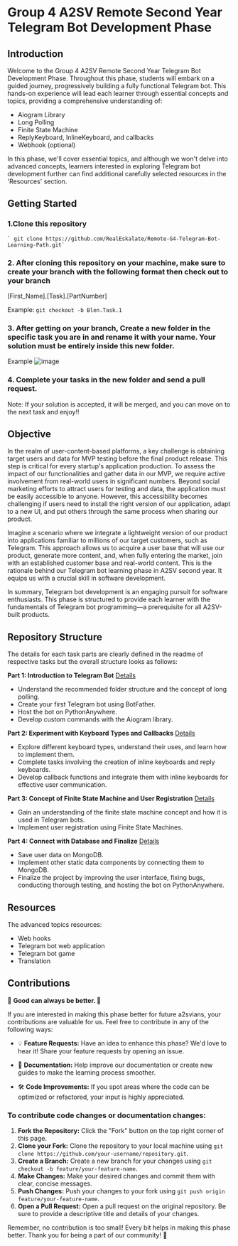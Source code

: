 # Group 4 A2SV Remote Second Year Telegram Bot Development Phase

## Introduction

Welcome to the Group 4 A2SV Remote Second Year Telegram Bot Development Phase. Throughout this phase, students will embark on a guided journey, progressively building a fully functional Telegram bot. This hands-on experience will lead each learner through essential concepts and topics, providing a comprehensive understanding of:
- Aiogram Library
- Long Polling
- Finite State Machine
- ReplyKeyboard, InlineKeyboard, and callbacks
- Webhook (optional)

In this phase, we'll cover essential topics, and although we won't delve into advanced concepts, learners interested in exploring Telegram bot development further can find additional carefully selected resources in the 'Resources' section.

## Getting Started

### 1.Clone this repository
    ` git clone https://github.com/RealEskalate/Remote-G4-Telegram-Bot-Learning-Path.git`
    
### 2. After cloning this repository on your machine, make sure to create your branch with the following format then check out to your branch
[First_Name].[Task].[PartNumber]

Example: `git checkout -b Blen.Task.1 `

### 3. After getting on your branch, Create a new folder in the specific task you are in and rename it with your name. Your solution must be entirely inside this new folder. 
Example 
![image](https://github.com/blenassefa2/Telegram-Bot-Learning-Path/assets/62964622/02fcbfe9-55a9-495f-9fef-f357ed5a0da1)


### 4. Complete your tasks in the new folder and send a pull request. 
Note: If your solution is accepted, it will be merged, and you can move on to the next task and enjoy!!

## Objective

In the realm of user-content-based platforms, a key challenge is obtaining target users and data for MVP testing before the final product release. This step is critical for every startup's application production. To assess the impact of our functionalities and gather data in our MVP, we require active involvement from real-world users in significant numbers. Beyond social marketing efforts to attract users for testing and data, the application must be easily accessible to anyone. However, this accessibility becomes challenging if users need to install the right version of our application, adapt to a new UI, and put others through the same process when sharing our product.

Imagine a scenario where we integrate a lightweight version of our product into applications familiar to millions of our target customers, such as Telegram. This approach allows us to acquire a user base that will use our product, generate more content, and, when fully entering the market, join with an established customer base and real-world content. This is the rationale behind our Telegram bot learning phase in A2SV second year. It equips us with a crucial skill in software development.

In summary, Telegram bot development is an engaging pursuit for software enthusiasts. This phase is structured to provide each learner with the fundamentals of Telegram bot programming—a prerequisite for all A2SV-built products.

## Repository Structure

The details for each task parts are clearly defined in the readme of respective tasks but the overall structure looks as follows:

**Part 1: Introduction to Telegram Bot**
[Details](https://github.com/RealEskalate/Remote-G4-Telegram-Bot-Learning-Path/tree/main/Part_1)
- Understand the recommended folder structure and the concept of long polling.
- Create your first Telegram bot using BotFather.
- Host the bot on PythonAnywhere.
- Develop custom commands with the Aiogram library.

**Part 2: Experiment with Keyboard Types and Callbacks**
[Details](https://github.com/RealEskalate/Remote-G4-Telegram-Bot-Learning-Path/tree/main/Part_2)
- Explore different keyboard types, understand their uses, and learn how to implement them.
- Complete tasks involving the creation of inline keyboards and reply keyboards.
- Develop callback functions and integrate them with inline keyboards for effective user communication.

**Part 3: Concept of Finite State Machine and User Registration**
[Details](https://github.com/RealEskalate/Remote-G4-Telegram-Bot-Learning-Path/tree/main/Part_3)
- Gain an understanding of the finite state machine concept and how it is used in Telegram bots.
- Implement user registration using Finite State Machines.

**Part 4: Connect with Database and Finalize**
[Details](hhttps://github.com/RealEskalate/Remote-G4-Telegram-Bot-Learning-Path/tree/mainPart_4)
- Save user data on MongoDB.
- Implement other static data components by connecting them to MongoDB.
- Finalize the project by improving the user interface, fixing bugs, conducting thorough testing, and hosting the bot on PythonAnywhere.

## Resources

The advanced topics resources:
- Web hooks
- Telegram bot web application
- Telegram bot game
- Translation

## Contributions

🚀 **Good can always be better. 🚀**

If you are interested in making this phase better for future a2svians, your contributions are valuable for us. Feel free to contribute in any of the following ways:

- 💡 **Feature Requests:** Have an idea to enhance this phase? We'd love to hear it! Share your feature requests by opening an issue.
  
- 📖 **Documentation:** Help improve our documentation or create new guides to make the learning process smoother.

- 🛠️ **Code Improvements:** If you spot areas where the code can be optimized or refactored, your input is highly appreciated.

### To contribute code changes or documentation changes:

1. **Fork the Repository:** Click the "Fork" button on the top right corner of this page.
2. **Clone your Fork:** Clone the repository to your local machine using `git clone https://github.com/your-username/repository.git`.
3. **Create a Branch:** Create a new branch for your changes using `git checkout -b feature/your-feature-name`.
4. **Make Changes:** Make your desired changes and commit them with clear, concise messages.
5. **Push Changes:** Push your changes to your fork using `git push origin feature/your-feature-name`.
6. **Open a Pull Request:** Open a pull request on the original repository. Be sure to provide a descriptive title and details of your changes.

Remember, no contribution is too small! Every bit helps in making this phase better. Thank you for being a part of our community! 🙌
